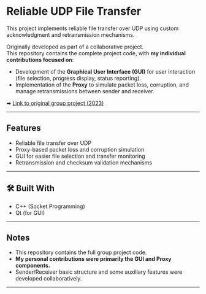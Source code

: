 # Reliable UDP File Transfer

This project implements reliable file transfer over UDP using custom acknowledgment and retransmission mechanisms.

Originally developed as part of a collaborative project.  
This repository contains the complete project code, with **my individual contributions focused on**:
- Development of the **Graphical User Interface (GUI)** for user interaction (file selection, progress display, status reporting).
- Implementation of the **Proxy** to simulate packet loss, corruption, and manage retransmissions between sender and receiver.

➡ [Link to original group project (2023)](https://github.com/KYang72Bcit/reliable_UDP)

---

## Features
- Reliable file transfer over UDP
- Proxy-based packet loss and corruption simulation
- GUI for easier file selection and transfer monitoring
- Retransmission and checksum validation mechanisms

---

## 🛠 Built With
- C++ (Socket Programming)
- Qt (for GUI)

---

## Notes
- This repository contains the full group project code.
- **My personal contributions were primarily the GUI and Proxy components.**
- Sender/Receiver basic structure and some auxiliary features were developed collaboratively.

---


